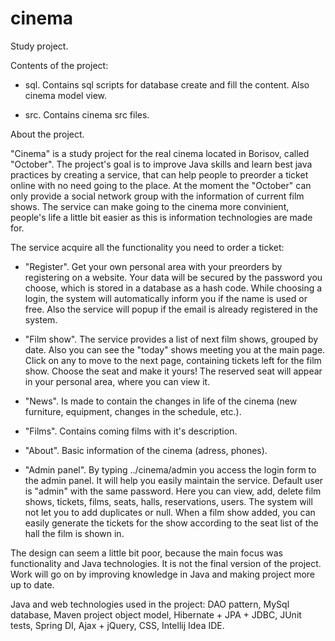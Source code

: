 # cinema
Study project.

Contents of the project:

- sql. Contains sql scripts for database create and fill the content.
Also cinema model view.

- src. Contains cinema src files.


About the project.

"Cinema" is a study project for the real cinema located in Borisov, called "October". The project's goal is to improve Java skills and learn best java practices by creating a service, that can help people to preorder a ticket online with no need going to the place. At the moment the "October" can only provide a social network group with the information of current film shows. The service can make going to the cinema more convinient, people's life a little bit easier as this is information technologies are made for.

The service acquire all the functionality you need to order a ticket:
- "Register". Get your own personal area with your preorders by registering on a website. Your data will be secured by the password you choose, which is stored in a database as a hash code. While choosing a login, the system will automatically inform you if the name is used or free. Also the service will popup if the email is already registered in the system.

-  "Film show". The service provides a list of next film shows, grouped by date. Also you can see the "today" shows meeting you at the main page. Click on any to move to the next page, containing tickets left for the film show. Choose the seat and make it yours! The reserved seat will appear in your personal area, where you can view it. 

- "News". Is made to contain the changes in life of the cinema (new furniture, equipment, changes in the schedule, etc.).

- "Films". Contains coming films with it's description.

- "About". Basic information of the cinema (adress, phones).

- "Admin panel". By typing ../cinema/admin you access the login form to the admin panel. It will help you easily maintain the service. Default user is "admin" with the same password. Here you can view, add, delete film shows, tickets, films, seats, halls, reservations, users. The system will not let you to add duplicates or null. When a film show added, you can easily generate the tickets for the show according to the seat list of the hall the film is shown in.

The design can seem a little bit poor, because the main focus was functionality and Java technologies. It is not the final version of the project. Work will go on by improving knowledge in Java and making project more up to date. 

Java and web technologies used in the project: DAO pattern, MySql database, Maven project object model, Hibernate + JPA + JDBC, JUnit tests, Spring DI, Ajax + jQuery, CSS, Intellij Idea IDE.
